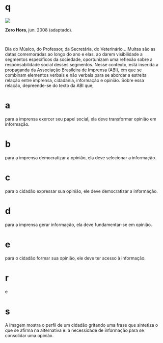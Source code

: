# q
![](https://firebasestorage.googleapis.com/v0/b/firebase-enemio.appspot.com/o/questoes%2F3%2Fa6454a3b-e0ee-e8a6-ebdf-b2cd892e7d0a.png?alt=media\&token=7ab2d7e9-4879-4063-b16f-bb21984b8607)

**Zero Hora**, jun. 2008 (adaptado).

 

Dia do Músico, do Professor, da Secretária, do Veterinário... Muitas são as datas comemoradas ao longo do ano e elas, ao darem visibilidade a segmentos específicos da sociedade, oportunizam uma reflexão sobre a responsabilidade social desses segmentos. Nesse contexto, está inserida a propaganda da Associação Brasileira de Imprensa (ABI), em que se combinam elementos verbais e não verbais para se abordar a estreita relação entre imprensa, cidadania, informação e opinião. Sobre essa relação, depreende-se do texto da ABI que,

# a
para a imprensa exercer seu papel social, ela deve transformar opinião em informação.

# b
para a imprensa democratizar a opinião, ela deve selecionar a informação.

# c
para o cidadão expressar sua opinião, ele deve democratizar a informação.

# d
para a imprensa gerar informação, ela deve fundamentar-se em opinião.

# e
para o cidadão formar sua opinião, ele deve ter acesso à informação.

# r
e

# s
A imagem mostra o perfil de um cidadão gritando uma frase que sintetiza o que se afirma na alternativa e: a necessidade de informação para se consolidar uma opinião.
